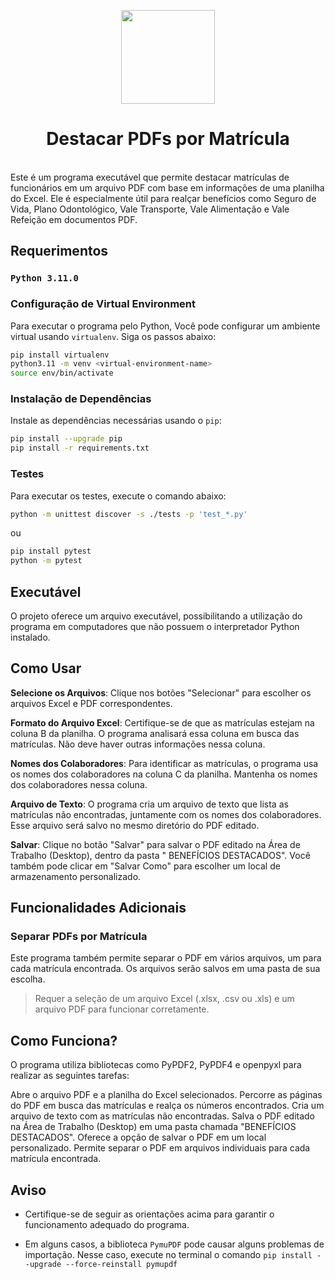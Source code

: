 <p align="center">
  <img height="150" src="resources/images/vigarista.ico">
</p>

<h1 align="center">Destacar PDFs por Matrícula</h1>
<br>
Este é um programa executável que permite destacar matrículas de funcionários em um arquivo PDF com base em informações de uma planilha do Excel. Ele é especialmente útil para realçar benefícios como Seguro de Vida, Plano Odontológico, Vale Transporte, Vale Alimentação e Vale Refeição em documentos PDF.

## Requerimentos

### `Python 3.11.0`

### Configuração de Virtual Environment

Para executar o programa pelo Python, Você pode configurar um ambiente virtual usando `virtualenv`. Siga os passos
abaixo:

```bash
pip install virtualenv
python3.11 -m venv <virtual-environment-name>
source env/bin/activate
```

### Instalação de Dependências

Instale as dependências necessárias usando o `pip`:

```bash
pip install --upgrade pip
pip install -r requirements.txt
```

### Testes

Para executar os testes, execute o comando abaixo:

```bash
python -m unittest discover -s ./tests -p 'test_*.py'
```

ou

```bash
pip install pytest
python -m pytest
```

## Executável

O projeto oferece um arquivo executável, possibilitando a utilização do programa em computadores que não possuem o
interpretador Python instalado.

## Como Usar

**Selecione os Arquivos**: Clique nos botões "Selecionar" para escolher os arquivos Excel e PDF correspondentes.

**Formato do Arquivo Excel**: Certifique-se de que as matrículas estejam na coluna B da planilha. O programa analisará
essa
coluna em busca das matrículas. Não deve haver outras informações nessa coluna.

**Nomes dos Colaboradores**: Para identificar as matrículas, o programa usa os nomes dos colaboradores na coluna C da
planilha. Mantenha os nomes dos colaboradores nessa coluna.

**Arquivo de Texto**: O programa cria um arquivo de texto que lista as matrículas não encontradas, juntamente com os
nomes
dos colaboradores. Esse arquivo será salvo no mesmo diretório do PDF editado.

**Salvar**: Clique no botão "Salvar" para salvar o PDF editado na Área de Trabalho (Desktop), dentro da pasta "
BENEFÍCIOS
DESTACADOS". Você também pode clicar em "Salvar Como" para escolher um local de armazenamento personalizado.

## Funcionalidades Adicionais

### Separar PDFs por Matrícula

Este programa também permite separar o PDF em vários arquivos, um para cada matrícula encontrada. Os arquivos serão
salvos em uma pasta de sua escolha.

> Requer a seleção de um arquivo Excel (.xlsx, .csv ou .xls) e um arquivo PDF para funcionar corretamente.

## Como Funciona?

O programa utiliza bibliotecas como PyPDF2, PyPDF4 e openpyxl para realizar as seguintes tarefas:

Abre o arquivo PDF e a planilha do Excel selecionados.
Percorre as páginas do PDF em busca das matrículas e realça os números encontrados.
Cria um arquivo de texto com as matrículas não encontradas.
Salva o PDF editado na Área de Trabalho (Desktop) em uma pasta chamada "BENEFÍCIOS DESTACADOS".
Oferece a opção de salvar o PDF em um local personalizado.
Permite separar o PDF em arquivos individuais para cada matrícula encontrada.

## Aviso

- Certifique-se de seguir as orientações acima para garantir o funcionamento adequado do programa.


- Em alguns casos, a biblioteca `PymuPDF` pode causar alguns problemas de importação. Nesse caso, execute no terminal o
  comando `pip install --upgrade --force-reinstall pymupdf`


